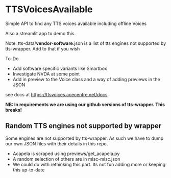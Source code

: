 # TTSVoicesAvailable

 Simple API to find any TTS voices available including offline Voices

Also a streamlit app to demo this. 

Note: tts-data/**vendor**-**software**.json is a list of tts engines not supported by tts-wrapper. Add to that if you wish

To-Do

- Add software specific variants like Smartbox
- Investigate NVDA at some point
- Add in preview to the Voice class and a way of adding previews in the JSON

see docs at https://ttsvoices.acecentre.net/docs 

**NB: In requirements we are using our github versions of tts-wrapper. This breaks!**

## Random TTS engines not supported by wrapper

Some engines are not supported by tts-wrapper. As such we have to dump our own JSON files with their details in this repo. 

- Acapela is scraped using previews/get_acapela.py
- A random selection of others are in misc-misc.json
- We could do with rethinking this part. Its not fun adding more or keeping this up-to-date 

